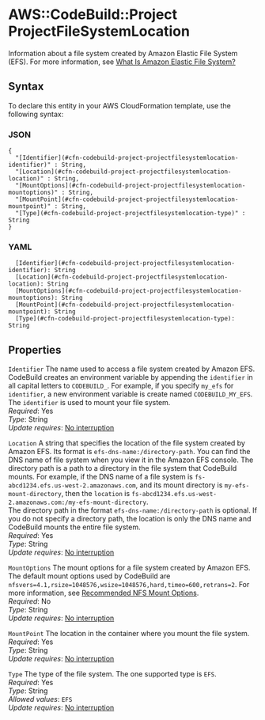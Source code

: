 # AWS::CodeBuild::Project ProjectFileSystemLocation<a name="aws-properties-codebuild-project-projectfilesystemlocation"></a>

 Information about a file system created by Amazon Elastic File System \(EFS\)\. For more information, see [What Is Amazon Elastic File System?](https://docs.aws.amazon.com/efs/latest/ug/whatisefs.html) 

## Syntax<a name="aws-properties-codebuild-project-projectfilesystemlocation-syntax"></a>

To declare this entity in your AWS CloudFormation template, use the following syntax:

### JSON<a name="aws-properties-codebuild-project-projectfilesystemlocation-syntax.json"></a>

```
{
  "[Identifier](#cfn-codebuild-project-projectfilesystemlocation-identifier)" : String,
  "[Location](#cfn-codebuild-project-projectfilesystemlocation-location)" : String,
  "[MountOptions](#cfn-codebuild-project-projectfilesystemlocation-mountoptions)" : String,
  "[MountPoint](#cfn-codebuild-project-projectfilesystemlocation-mountpoint)" : String,
  "[Type](#cfn-codebuild-project-projectfilesystemlocation-type)" : String
}
```

### YAML<a name="aws-properties-codebuild-project-projectfilesystemlocation-syntax.yaml"></a>

```
  [Identifier](#cfn-codebuild-project-projectfilesystemlocation-identifier): String
  [Location](#cfn-codebuild-project-projectfilesystemlocation-location): String
  [MountOptions](#cfn-codebuild-project-projectfilesystemlocation-mountoptions): String
  [MountPoint](#cfn-codebuild-project-projectfilesystemlocation-mountpoint): String
  [Type](#cfn-codebuild-project-projectfilesystemlocation-type): String
```

## Properties<a name="aws-properties-codebuild-project-projectfilesystemlocation-properties"></a>

`Identifier`  <a name="cfn-codebuild-project-projectfilesystemlocation-identifier"></a>
The name used to access a file system created by Amazon EFS\. CodeBuild creates an environment variable by appending the `identifier` in all capital letters to `CODEBUILD_`\. For example, if you specify `my_efs` for `identifier`, a new environment variable is create named `CODEBUILD_MY_EFS`\.   
 The `identifier` is used to mount your file system\.   
*Required*: Yes  
*Type*: String  
*Update requires*: [No interruption](https://docs.aws.amazon.com/AWSCloudFormation/latest/UserGuide/using-cfn-updating-stacks-update-behaviors.html#update-no-interrupt)

`Location`  <a name="cfn-codebuild-project-projectfilesystemlocation-location"></a>
A string that specifies the location of the file system created by Amazon EFS\. Its format is `efs-dns-name:/directory-path`\. You can find the DNS name of file system when you view it in the Amazon EFS console\. The directory path is a path to a directory in the file system that CodeBuild mounts\. For example, if the DNS name of a file system is `fs-abcd1234.efs.us-west-2.amazonaws.com`, and its mount directory is `my-efs-mount-directory`, then the `location` is `fs-abcd1234.efs.us-west-2.amazonaws.com:/my-efs-mount-directory`\.   
The directory path in the format `efs-dns-name:/directory-path` is optional\. If you do not specify a directory path, the location is only the DNS name and CodeBuild mounts the entire file system\.   
*Required*: Yes  
*Type*: String  
*Update requires*: [No interruption](https://docs.aws.amazon.com/AWSCloudFormation/latest/UserGuide/using-cfn-updating-stacks-update-behaviors.html#update-no-interrupt)

`MountOptions`  <a name="cfn-codebuild-project-projectfilesystemlocation-mountoptions"></a>
 The mount options for a file system created by Amazon EFS\. The default mount options used by CodeBuild are `nfsvers=4.1,rsize=1048576,wsize=1048576,hard,timeo=600,retrans=2`\. For more information, see [Recommended NFS Mount Options](https://docs.aws.amazon.com/efs/latest/ug/mounting-fs-nfs-mount-settings.html)\.   
*Required*: No  
*Type*: String  
*Update requires*: [No interruption](https://docs.aws.amazon.com/AWSCloudFormation/latest/UserGuide/using-cfn-updating-stacks-update-behaviors.html#update-no-interrupt)

`MountPoint`  <a name="cfn-codebuild-project-projectfilesystemlocation-mountpoint"></a>
The location in the container where you mount the file system\.   
*Required*: Yes  
*Type*: String  
*Update requires*: [No interruption](https://docs.aws.amazon.com/AWSCloudFormation/latest/UserGuide/using-cfn-updating-stacks-update-behaviors.html#update-no-interrupt)

`Type`  <a name="cfn-codebuild-project-projectfilesystemlocation-type"></a>
 The type of the file system\. The one supported type is `EFS`\.   
*Required*: Yes  
*Type*: String  
*Allowed values*: `EFS`  
*Update requires*: [No interruption](https://docs.aws.amazon.com/AWSCloudFormation/latest/UserGuide/using-cfn-updating-stacks-update-behaviors.html#update-no-interrupt)